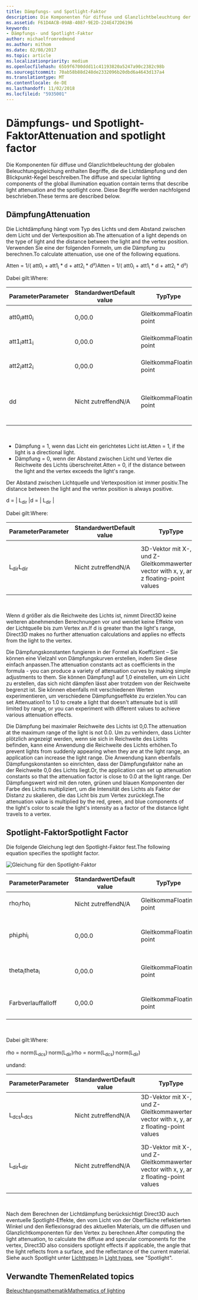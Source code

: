 ```yaml
---
title: Dämpfungs- und Spotlight-Faktor
description: Die Komponenten für diffuse und Glanzlichtbeleuchtung der globalen Beleuchtungsgleichung enthalten Begriffe, die die Lichtdämpfung und den Blickpunkt-Kegel beschreiben.
ms.assetid: F61D4ACB-09AB-4087-9E2D-224E472D6196
keywords:
- Dämpfungs- und Spotlight-Faktor
author: michaelfromredmond
ms.author: mithom
ms.date: 02/08/2017
ms.topic: article
ms.localizationpriority: medium
ms.openlocfilehash: 65b9f6700ddd11c41193820a5247a90c2382c98b
ms.sourcegitcommit: 70ab58b88d248de2332096b20dbd6a4643d137a4
ms.translationtype: MT
ms.contentlocale: de-DE
ms.lasthandoff: 11/02/2018
ms.locfileid: "5935001"
---
```

# <a name="attenuation-and-spotlight-factor"></a><span data-ttu-id="cd97e-104">Dämpfungs- und Spotlight-Faktor</span><span class="sxs-lookup"><span data-stu-id="cd97e-104">Attenuation and spotlight factor</span></span>


<span data-ttu-id="cd97e-105">Die Komponenten für diffuse und Glanzlichtbeleuchtung der globalen Beleuchtungsgleichung enthalten Begriffe, die die Lichtdämpfung und den Blickpunkt-Kegel beschreiben.</span><span class="sxs-lookup"><span data-stu-id="cd97e-105">The diffuse and specular lighting components of the global illumination equation contain terms that describe light attenuation and the spotlight cone.</span></span> <span data-ttu-id="cd97e-106">Diese Begriffe werden nachfolgend beschrieben.</span><span class="sxs-lookup"><span data-stu-id="cd97e-106">These terms are described below.</span></span>

## <a name="span-idattenuationspanspan-idattenuationspanspan-idattenuationspanattenuation"></a><span data-ttu-id="cd97e-107"><span id="Attenuation"></span><span id="attenuation"></span><span id="ATTENUATION"></span>Dämpfung</span><span class="sxs-lookup"><span data-stu-id="cd97e-107"><span id="Attenuation"></span><span id="attenuation"></span><span id="ATTENUATION"></span>Attenuation</span></span>


<span data-ttu-id="cd97e-108">Die Lichtdämpfung hängt vom Typ des Lichts und dem Abstand zwischen dem Licht und der Vertexposition ab.</span><span class="sxs-lookup"><span data-stu-id="cd97e-108">The attenuation of a light depends on the type of light and the distance between the light and the vertex position.</span></span> <span data-ttu-id="cd97e-109">Verwenden Sie eine der folgenden Formeln, um die Dämpfung zu berechnen.</span><span class="sxs-lookup"><span data-stu-id="cd97e-109">To calculate attenuation, use one of the following equations.</span></span>

<span data-ttu-id="cd97e-110">Atten = 1/( att0<sub>i</sub> + att1<sub>i</sub> \* d + att2<sub>i</sub> \* d²)</span><span class="sxs-lookup"><span data-stu-id="cd97e-110">Atten = 1/( att0<sub>i</sub> + att1<sub>i</sub> \* d + att2<sub>i</sub> \* d²)</span></span>

<span data-ttu-id="cd97e-111">Dabei gilt:</span><span class="sxs-lookup"><span data-stu-id="cd97e-111">Where:</span></span>

| <span data-ttu-id="cd97e-112">Parameter</span><span class="sxs-lookup"><span data-stu-id="cd97e-112">Parameter</span></span>        | <span data-ttu-id="cd97e-113">Standardwert</span><span class="sxs-lookup"><span data-stu-id="cd97e-113">Default value</span></span> | <span data-ttu-id="cd97e-114">Typ</span><span class="sxs-lookup"><span data-stu-id="cd97e-114">Type</span></span>           | <span data-ttu-id="cd97e-115">Beschreibung</span><span class="sxs-lookup"><span data-stu-id="cd97e-115">Description</span></span>                                     | <span data-ttu-id="cd97e-116">Bereich</span><span class="sxs-lookup"><span data-stu-id="cd97e-116">Range</span></span>          |
|------------------|---------------|----------------|-------------------------------------------------|----------------|
| <span data-ttu-id="cd97e-117">att0<sub>i</sub></span><span class="sxs-lookup"><span data-stu-id="cd97e-117">att0<sub>i</sub></span></span> | <span data-ttu-id="cd97e-118">0,0</span><span class="sxs-lookup"><span data-stu-id="cd97e-118">0.0</span></span>           | <span data-ttu-id="cd97e-119">Gleitkomma</span><span class="sxs-lookup"><span data-stu-id="cd97e-119">Floating point</span></span> | <span data-ttu-id="cd97e-120">Konstanter Dämpfungsfaktor</span><span class="sxs-lookup"><span data-stu-id="cd97e-120">Constant attenuation factor</span></span>                     | <span data-ttu-id="cd97e-121">0 bis +unendlich</span><span class="sxs-lookup"><span data-stu-id="cd97e-121">0 to +infinity</span></span> |
| <span data-ttu-id="cd97e-122">att1<sub>i</sub></span><span class="sxs-lookup"><span data-stu-id="cd97e-122">att1<sub>i</sub></span></span> | <span data-ttu-id="cd97e-123">0,0</span><span class="sxs-lookup"><span data-stu-id="cd97e-123">0.0</span></span>           | <span data-ttu-id="cd97e-124">Gleitkomma</span><span class="sxs-lookup"><span data-stu-id="cd97e-124">Floating point</span></span> | <span data-ttu-id="cd97e-125">Linearer Dämpfungsfaktor</span><span class="sxs-lookup"><span data-stu-id="cd97e-125">Linear attenuation factor</span></span>                       | <span data-ttu-id="cd97e-126">0 bis +unendlich</span><span class="sxs-lookup"><span data-stu-id="cd97e-126">0 to +infinity</span></span> |
| <span data-ttu-id="cd97e-127">att2<sub>i</sub></span><span class="sxs-lookup"><span data-stu-id="cd97e-127">att2<sub>i</sub></span></span> | <span data-ttu-id="cd97e-128">0,0</span><span class="sxs-lookup"><span data-stu-id="cd97e-128">0.0</span></span>           | <span data-ttu-id="cd97e-129">Gleitkomma</span><span class="sxs-lookup"><span data-stu-id="cd97e-129">Floating point</span></span> | <span data-ttu-id="cd97e-130">Quadratischer Dämpfungsfaktor</span><span class="sxs-lookup"><span data-stu-id="cd97e-130">Quadratic attenuation factor</span></span>                    | <span data-ttu-id="cd97e-131">0 bis +unendlich</span><span class="sxs-lookup"><span data-stu-id="cd97e-131">0 to +infinity</span></span> |
| <span data-ttu-id="cd97e-132">d</span><span class="sxs-lookup"><span data-stu-id="cd97e-132">d</span></span>                | <span data-ttu-id="cd97e-133">Nicht zutreffend</span><span class="sxs-lookup"><span data-stu-id="cd97e-133">N/A</span></span>           | <span data-ttu-id="cd97e-134">Gleitkomma</span><span class="sxs-lookup"><span data-stu-id="cd97e-134">Floating point</span></span> | <span data-ttu-id="cd97e-135">Abstand zwischen Vertexposition und Position der Lichtquelle</span><span class="sxs-lookup"><span data-stu-id="cd97e-135">Distance from vertex position to light position</span></span> | <span data-ttu-id="cd97e-136">Nicht zutreffend</span><span class="sxs-lookup"><span data-stu-id="cd97e-136">N/A</span></span>            |

 

-   <span data-ttu-id="cd97e-137">Dämpfung = 1, wenn das Licht ein gerichtetes Licht ist.</span><span class="sxs-lookup"><span data-stu-id="cd97e-137">Atten = 1, if the light is a directional light.</span></span>
-   <span data-ttu-id="cd97e-138">Dämpfung = 0, wenn der Abstand zwischen Licht und Vertex die Reichweite des Lichts überschreitet.</span><span class="sxs-lookup"><span data-stu-id="cd97e-138">Atten = 0, if the distance between the light and the vertex exceeds the light's range.</span></span>

<span data-ttu-id="cd97e-139">Der Abstand zwischen Lichtquelle und Vertexposition ist immer positiv.</span><span class="sxs-lookup"><span data-stu-id="cd97e-139">The distance between the light and the vertex position is always positive.</span></span>

<span data-ttu-id="cd97e-140">d = | L<sub>dir</sub> |</span><span class="sxs-lookup"><span data-stu-id="cd97e-140">d = | L<sub>dir</sub> |</span></span>

<span data-ttu-id="cd97e-141">Dabei gilt:</span><span class="sxs-lookup"><span data-stu-id="cd97e-141">Where:</span></span>

| <span data-ttu-id="cd97e-142">Parameter</span><span class="sxs-lookup"><span data-stu-id="cd97e-142">Parameter</span></span>       | <span data-ttu-id="cd97e-143">Standardwert</span><span class="sxs-lookup"><span data-stu-id="cd97e-143">Default value</span></span> | <span data-ttu-id="cd97e-144">Typ</span><span class="sxs-lookup"><span data-stu-id="cd97e-144">Type</span></span>                                             | <span data-ttu-id="cd97e-145">Beschreibung</span><span class="sxs-lookup"><span data-stu-id="cd97e-145">Description</span></span>                                                 |
|-----------------|---------------|--------------------------------------------------|-------------------------------------------------------------|
| <span data-ttu-id="cd97e-146">L<sub>dir</sub></span><span class="sxs-lookup"><span data-stu-id="cd97e-146">L<sub>dir</sub></span></span> | <span data-ttu-id="cd97e-147">Nicht zutreffend</span><span class="sxs-lookup"><span data-stu-id="cd97e-147">N/A</span></span>           | <span data-ttu-id="cd97e-148">3D-Vektor mit X-, Y- und Z-Gleitkommawerten</span><span class="sxs-lookup"><span data-stu-id="cd97e-148">3D vector with x, y, and z floating-point values</span></span> | <span data-ttu-id="cd97e-149">Richtungsvektor von der Vertexposition bis zur Position der Lichtquelle</span><span class="sxs-lookup"><span data-stu-id="cd97e-149">Direction vector from vertex position to the light position</span></span> |

 

<span data-ttu-id="cd97e-150">Wenn d größer als die Reichweite des Lichts ist, nimmt Direct3D keine weiteren abnehmenden Berechnungen vor und wendet keine Effekte von der Lichtquelle bis zum Vertex an.</span><span class="sxs-lookup"><span data-stu-id="cd97e-150">If d is greater than the light's range, Direct3D makes no further attenuation calculations and applies no effects from the light to the vertex.</span></span>

<span data-ttu-id="cd97e-151">Die Dämpfungskonstanten fungieren in der Formel als Koeffizient – Sie können eine Vielzahl von Dämpfungskurven erstellen, indem Sie diese einfach anpassen.</span><span class="sxs-lookup"><span data-stu-id="cd97e-151">The attenuation constants act as coefficients in the formula - you can produce a variety of attenuation curves by making simple adjustments to them.</span></span> <span data-ttu-id="cd97e-152">Sie können Dämpfung1 auf 1,0 einstellen, um ein Licht zu erstellen, das sich nicht dämpfen lässt aber trotzdem von der Reichweite begrenzt ist. Sie können ebenfalls mit verschiedenen Werten experimentieren, um verschiedene Dämpfungseffekte zu erzielen.</span><span class="sxs-lookup"><span data-stu-id="cd97e-152">You can set Attenuation1 to 1.0 to create a light that doesn't attenuate but is still limited by range, or you can experiment with different values to achieve various attenuation effects.</span></span>

<span data-ttu-id="cd97e-153">Die Dämpfung bei maximaler Reichweite des Lichts ist 0,0.</span><span class="sxs-lookup"><span data-stu-id="cd97e-153">The attenuation at the maximum range of the light is not 0.0.</span></span> <span data-ttu-id="cd97e-154">Um zu verhindern, dass Lichter plötzlich angezeigt werden, wenn sie sich in Reichweite des Lichts befinden, kann eine Anwendung die Reichweite des Lichts erhöhen.</span><span class="sxs-lookup"><span data-stu-id="cd97e-154">To prevent lights from suddenly appearing when they are at the light range, an application can increase the light range.</span></span> <span data-ttu-id="cd97e-155">Die Anwendung kann ebenfalls Dämpfungskonstanten so einrichten, dass der Dämpfungsfaktor nahe an der Reichweite 0,0 des Lichts liegt.</span><span class="sxs-lookup"><span data-stu-id="cd97e-155">Or, the application can set up attenuation constants so that the attenuation factor is close to 0.0 at the light range.</span></span> <span data-ttu-id="cd97e-156">Der Dämpfungswert wird mit den roten, grünen und blauen Komponenten der Farbe des Lichts multipliziert, um die Intensität des Lichts als Faktor der Distanz zu skalieren, die das Licht bis zum Vertex zurücklegt.</span><span class="sxs-lookup"><span data-stu-id="cd97e-156">The attenuation value is multiplied by the red, green, and blue components of the light's color to scale the light's intensity as a factor of the distance light travels to a vertex.</span></span>

## <a name="span-idspotlight-factorspanspan-idspotlight-factorspanspan-idspotlight-factorspanspotlight-factor"></a><span data-ttu-id="cd97e-157"><span id="Spotlight-Factor"></span><span id="spotlight-factor"></span><span id="SPOTLIGHT-FACTOR"></span>Spotlight-Faktor</span><span class="sxs-lookup"><span data-stu-id="cd97e-157"><span id="Spotlight-Factor"></span><span id="spotlight-factor"></span><span id="SPOTLIGHT-FACTOR"></span>Spotlight Factor</span></span>


<span data-ttu-id="cd97e-158">Die folgende Gleichung legt den Spotlight-Faktor fest.</span><span class="sxs-lookup"><span data-stu-id="cd97e-158">The following equation specifies the spotlight factor.</span></span>

![Gleichung für den Spotlight-Faktor](images/dx8light9.png)

| <span data-ttu-id="cd97e-160">Parameter</span><span class="sxs-lookup"><span data-stu-id="cd97e-160">Parameter</span></span>         | <span data-ttu-id="cd97e-161">Standardwert</span><span class="sxs-lookup"><span data-stu-id="cd97e-161">Default value</span></span> | <span data-ttu-id="cd97e-162">Typ</span><span class="sxs-lookup"><span data-stu-id="cd97e-162">Type</span></span>           | <span data-ttu-id="cd97e-163">Beschreibung</span><span class="sxs-lookup"><span data-stu-id="cd97e-163">Description</span></span>                              | <span data-ttu-id="cd97e-164">Bereich</span><span class="sxs-lookup"><span data-stu-id="cd97e-164">Range</span></span>                    |
|-------------------|---------------|----------------|------------------------------------------|--------------------------|
| <span data-ttu-id="cd97e-165">rho<sub>i</sub></span><span class="sxs-lookup"><span data-stu-id="cd97e-165">rho<sub>i</sub></span></span>   | <span data-ttu-id="cd97e-166">Nicht zutreffend</span><span class="sxs-lookup"><span data-stu-id="cd97e-166">N/A</span></span>           | <span data-ttu-id="cd97e-167">Gleitkomma</span><span class="sxs-lookup"><span data-stu-id="cd97e-167">Floating point</span></span> | <span data-ttu-id="cd97e-168">Kosinus(Winkel) für Spotlight i</span><span class="sxs-lookup"><span data-stu-id="cd97e-168">cosine(angle) for spotlight i</span></span>            | <span data-ttu-id="cd97e-169">Nicht zutreffend</span><span class="sxs-lookup"><span data-stu-id="cd97e-169">N/A</span></span>                      |
| <span data-ttu-id="cd97e-170">phi<sub>i</sub></span><span class="sxs-lookup"><span data-stu-id="cd97e-170">phi<sub>i</sub></span></span>   | <span data-ttu-id="cd97e-171">0,0</span><span class="sxs-lookup"><span data-stu-id="cd97e-171">0.0</span></span>           | <span data-ttu-id="cd97e-172">Gleitkomma</span><span class="sxs-lookup"><span data-stu-id="cd97e-172">Floating point</span></span> | <span data-ttu-id="cd97e-173">Halbschatten-Winkel für Spotlight i nach Bogenmaß</span><span class="sxs-lookup"><span data-stu-id="cd97e-173">Penumbra angle of spotlight i in radians</span></span> | <span data-ttu-id="cd97e-174">\[theta<sub>i</sub>, pi)</span><span class="sxs-lookup"><span data-stu-id="cd97e-174">\[theta<sub>i</sub>, pi)</span></span> |
| <span data-ttu-id="cd97e-175">theta<sub>i</sub></span><span class="sxs-lookup"><span data-stu-id="cd97e-175">theta<sub>i</sub></span></span> | <span data-ttu-id="cd97e-176">0,0</span><span class="sxs-lookup"><span data-stu-id="cd97e-176">0.0</span></span>           | <span data-ttu-id="cd97e-177">Gleitkomma</span><span class="sxs-lookup"><span data-stu-id="cd97e-177">Floating point</span></span> | <span data-ttu-id="cd97e-178">Kernschatten-Winkel für Spotlight i nach Bogenmaß</span><span class="sxs-lookup"><span data-stu-id="cd97e-178">Umbra angle of spotlight i in radians</span></span>    | <span data-ttu-id="cd97e-179">\[0, pi)</span><span class="sxs-lookup"><span data-stu-id="cd97e-179">\[0, pi)</span></span>                 |
| <span data-ttu-id="cd97e-180">Farbverlauf</span><span class="sxs-lookup"><span data-stu-id="cd97e-180">falloff</span></span>           | <span data-ttu-id="cd97e-181">0,0</span><span class="sxs-lookup"><span data-stu-id="cd97e-181">0.0</span></span>           | <span data-ttu-id="cd97e-182">Gleitkomma</span><span class="sxs-lookup"><span data-stu-id="cd97e-182">Floating point</span></span> | <span data-ttu-id="cd97e-183">Farbverlaufsfaktor</span><span class="sxs-lookup"><span data-stu-id="cd97e-183">Falloff factor</span></span>                           | <span data-ttu-id="cd97e-184">(-unendlich +unendlich)</span><span class="sxs-lookup"><span data-stu-id="cd97e-184">(-infinity, +infinity)</span></span>   |

 

<span data-ttu-id="cd97e-185">Dabei gilt:</span><span class="sxs-lookup"><span data-stu-id="cd97e-185">Where:</span></span>

<span data-ttu-id="cd97e-186">rho = norm(L<sub>dcs</sub>)<sup>.</sup>norm(L<sub>dir</sub>)</span><span class="sxs-lookup"><span data-stu-id="cd97e-186">rho = norm(L<sub>dcs</sub>)<sup>.</sup>norm(L<sub>dir</sub>)</span></span>

<span data-ttu-id="cd97e-187">und</span><span class="sxs-lookup"><span data-stu-id="cd97e-187">and:</span></span>

| <span data-ttu-id="cd97e-188">Parameter</span><span class="sxs-lookup"><span data-stu-id="cd97e-188">Parameter</span></span>       | <span data-ttu-id="cd97e-189">Standardwert</span><span class="sxs-lookup"><span data-stu-id="cd97e-189">Default value</span></span> | <span data-ttu-id="cd97e-190">Typ</span><span class="sxs-lookup"><span data-stu-id="cd97e-190">Type</span></span>                                             | <span data-ttu-id="cd97e-191">Beschreibung</span><span class="sxs-lookup"><span data-stu-id="cd97e-191">Description</span></span>                                                 |
|-----------------|---------------|--------------------------------------------------|-------------------------------------------------------------|
| <span data-ttu-id="cd97e-192">L<sub>dcs</sub></span><span class="sxs-lookup"><span data-stu-id="cd97e-192">L<sub>dcs</sub></span></span> | <span data-ttu-id="cd97e-193">Nicht zutreffend</span><span class="sxs-lookup"><span data-stu-id="cd97e-193">N/A</span></span>           | <span data-ttu-id="cd97e-194">3D-Vektor mit X-, Y- und Z-Gleitkommawerten</span><span class="sxs-lookup"><span data-stu-id="cd97e-194">3D vector with x, y, and z floating-point values</span></span> | <span data-ttu-id="cd97e-195">Der negativen Wert der Lichteinfallsrichtung im Kamerabereich</span><span class="sxs-lookup"><span data-stu-id="cd97e-195">The negative of the light direction in camera space</span></span>         |
| <span data-ttu-id="cd97e-196">L<sub>dir</sub></span><span class="sxs-lookup"><span data-stu-id="cd97e-196">L<sub>dir</sub></span></span> | <span data-ttu-id="cd97e-197">Nicht zutreffend</span><span class="sxs-lookup"><span data-stu-id="cd97e-197">N/A</span></span>           | <span data-ttu-id="cd97e-198">3D-Vektor mit X-, Y- und Z-Gleitkommawerten</span><span class="sxs-lookup"><span data-stu-id="cd97e-198">3D vector with x, y, and z floating-point values</span></span> | <span data-ttu-id="cd97e-199">Richtungsvektor von der Vertexposition bis zur Position der Lichtquelle</span><span class="sxs-lookup"><span data-stu-id="cd97e-199">Direction vector from vertex position to the light position</span></span> |

 

<span data-ttu-id="cd97e-200">Nach dem Berechnen der Lichtdämpfung berücksichtigt Direct3D auch eventuelle Spotlight-Effekte, den vom Licht von der Oberfläche reflektierten Winkel und den Reflexionsgrad des aktuellen Materials, um die diffusen und Glanzlichtkomponenten für den Vertex zu berechnen.</span><span class="sxs-lookup"><span data-stu-id="cd97e-200">After computing the light attenuation, to calculate the diffuse and specular components for the vertex, Direct3D also considers spotlight effects if applicable, the angle that the light reflects from a surface, and the reflectance of the current material.</span></span> <span data-ttu-id="cd97e-201">Siehe auch Spotlight unter [Lichttypen](light-types.md).</span><span class="sxs-lookup"><span data-stu-id="cd97e-201">In [Light types](light-types.md), see "Spotlight".</span></span>

## <a name="span-idrelated-topicsspanrelated-topics"></a><span data-ttu-id="cd97e-202"><span id="related-topics"></span>Verwandte Themen</span><span class="sxs-lookup"><span data-stu-id="cd97e-202"><span id="related-topics"></span>Related topics</span></span>


[<span data-ttu-id="cd97e-203">Beleuchtungsmathematik</span><span class="sxs-lookup"><span data-stu-id="cd97e-203">Mathematics of lighting</span></span>](mathematics-of-lighting.md)

 

 




